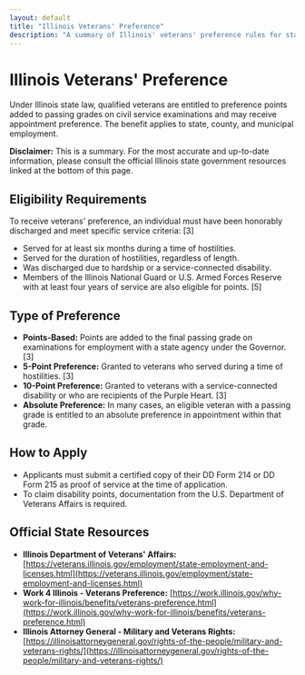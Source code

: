 ```yaml
---
layout: default
title: "Illinois Veterans' Preference"
description: "A summary of Illinois' veterans' preference rules for state employment."
---
```


# Illinois Veterans' Preference

Under Illinois state law, qualified veterans are entitled to preference points added to passing grades on civil service examinations and may receive appointment preference. The benefit applies to state, county, and municipal employment.

**Disclaimer:** This is a summary. For the most accurate and up-to-date information, please consult the official Illinois state government resources linked at the bottom of this page.

## Eligibility Requirements

To receive veterans' preference, an individual must have been honorably discharged and meet specific service criteria: [3]
*   Served for at least six months during a time of hostilities.
*   Served for the duration of hostilities, regardless of length.
*   Was discharged due to hardship or a service-connected disability.
*   Members of the Illinois National Guard or U.S. Armed Forces Reserve with at least four years of service are also eligible for points. [5]

## Type of Preference

*   **Points-Based:** Points are added to the final passing grade on examinations for employment with a state agency under the Governor. [3]
*   **5-Point Preference:** Granted to veterans who served during a time of hostilities. [3]
*   **10-Point Preference:** Granted to veterans with a service-connected disability or who are recipients of the Purple Heart. [3]
*   **Absolute Preference:** In many cases, an eligible veteran with a passing grade is entitled to an absolute preference in appointment within that grade.

## How to Apply

*   Applicants must submit a certified copy of their DD Form 214 or DD Form 215 as proof of service at the time of application.
*   To claim disability points, documentation from the U.S. Department of Veterans Affairs is required.

## Official State Resources

*   **Illinois Department of Veterans' Affairs:** [https://veterans.illinois.gov/employment/state-employment-and-licenses.html](https://veterans.illinois.gov/employment/state-employment-and-licenses.html)
*   **Work 4 Illinois - Veterans Preference:** [https://work.illinois.gov/why-work-for-illinois/benefits/veterans-preference.html](https://work.illinois.gov/why-work-for-illinois/benefits/veterans-preference.html)
*   **Illinois Attorney General - Military and Veterans Rights:** [https://illinoisattorneygeneral.gov/rights-of-the-people/military-and-veterans-rights/](https://illinoisattorneygeneral.gov/rights-of-the-people/military-and-veterans-rights/)
